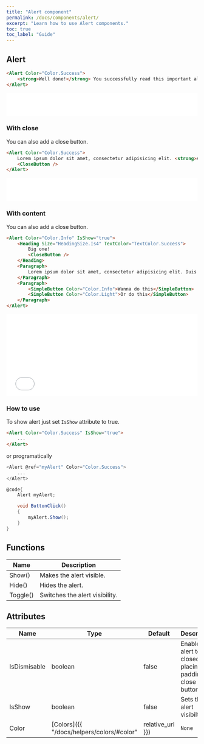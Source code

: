 ```yaml
---
title: "Alert component"
permalink: /docs/components/alert/
excerpt: "Learn how to use Alert components."
toc: true
toc_label: "Guide"
---
```


## Alert

```html
<Alert Color="Color.Success">
    <strong>Well done!</strong> You successfully read this important alert message.
</Alert>
```

<iframe class="frame" src="/examples/elements/alert/" frameborder="0" scrolling="no" style="width:100%;height:60px;"></iframe>

### With close

You can also add a close button.

```html
<Alert Color="Color.Success">
    Lorem ipsum dolor sit amet, consectetur adipisicing elit. <strong>Alert Link.</strong>
    <CloseButton />
</Alert>
```

<iframe class="frame" src="/examples/elements/alert-close/" frameborder="0" scrolling="no" style="width:100%;height:60px;"></iframe>

### With content

You can also add a close button.

```html
<Alert Color="Color.Info" IsShow="true">
    <Heading Size="HeadingSize.Is4" TextColor="TextColor.Success">
        Big one!
        <CloseButton />
    </Heading>
    <Paragraph>
        Lorem ipsum dolor sit amet, consectetur adipisicing elit. Duis mollis, est non commodo luctus, nisi erat porttitor ligula, eget lacinia odio sem nec elit. Cras mattis consectetur purus sit amet fermentum.
    </Paragraph>
    <Paragraph>
        <SimpleButton Color="Color.Info">Wanna do this</SimpleButton>
        <SimpleButton Color="Color.Light">Or do this</SimpleButton>
    </Paragraph>
</Alert>
```

<iframe class="frame" src="/examples/elements/alert-close-big/" frameborder="0" scrolling="no" style="width:100%;height:215px;"></iframe>

### How to use

To show alert just set `IsShow` attribute to true.

```html
<Alert Color="Color.Success" IsShow="true">
    ...
</Alert>
```

or programatically

```cs
<Alert @ref="myAlert" Color="Color.Success">
    ...
</Alert>

@code{
    Alert myAlert;

    void ButtonClick()
    {
        myAlert.Show();
    }
}
```

## Functions

| Name         | Description                                                                                 |
|--------------|---------------------------------------------------------------------------------------------|
| Show()       | Makes the alert visible.                                                                    |
| Hide()       | Hides the alert.                                                                            |
| Toggle()     | Switches the alert visibility.                                                              |

## Attributes

| Name         | Type                                                         | Default          | Description                                                                                 |
|--------------|--------------------------------------------------------------|------------------|---------------------------------------------------------------------------------------------|
| IsDismisable | boolean                                                      | false            | Enables the alert to be closed by placing the padding for close button.                     |
| IsShow       | boolean                                                      | false            | Sets the alert visibilty.                                                                   |
| Color        | [Colors]({{ "/docs/helpers/colors/#color" | relative_url }}) | `None`           | Component visual or contextual style variants.                                              |